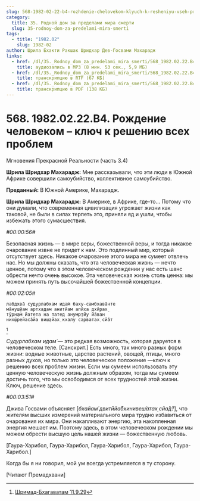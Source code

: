 ```yaml
---
slug: 568-1982-02-22-b4-rozhdenie-chelovekom-klyuch-k-resheniyu-vseh-problem
category:
  title: 35. Родной дом за пределами мира смерти
  slug: 35-rodnoy-dom-za-predelami-mira-smerti
tags:
  - title: "1982.02"
    slug: 1982-02
author: Шрила Бхакти Ракшак Шридхар Дев-Госвами Махарадж
links:
  - href: /dl/35._Rodnoy_dom_za_predelami_mira_smerti/568_1982.02.22.B4_SridharMj_Rojdeniye_chelovekom--klyuch_k_resheniyu_vseh_problem.mp3
    title: аудиозапись в MP3 (8 мин. 53 сек., 5,9 МБ)
  - href: /dl/35._Rodnoy_dom_za_predelami_mira_smerti/568_1982.02.22.B4_SridharMj_Rojdeniye_chelovekom--klyuch_k_resheniyu_vseh_problem.rtf
    title: транскрипцию в RTF (67 КБ)
  - href: /dl/35._Rodnoy_dom_za_predelami_mira_smerti/568_1982.02.22.B4_SridharMj_Rojdeniye_chelovekom--klyuch_k_resheniyu_vseh_problem.pdf
    title: транскрипцию в PDF (138 КБ)
---
```


# 568. 1982.02.22.B4. Рождение человеком – ключ к решению всех проблем

Мгновения Прекрасной Реальности (часть 3.4)

**Шрила Шридхар Махарадж:** Мне рассказывали, что эти люди в Южной Африке совершили самоубийство, коллективное самоубийство.

**Преданный:** В Южной Америке, Махарадж.

**Шрила Шридхар Махарадж:** В Америке, в Африке, где-то… Потому что они думали, что современная цивилизация угрожает жизни как таковой, не были в силах терпеть это, приняли яд и ушли, чтобы избежать этого сумасшествия.

*#00:00:56#*

Безопасная жизнь — в мире веры, божественной веры, и тогда никакое очарование извне не придет к нам. Это подлинный мир, который отсутствует здесь. Никакое очарование этого мира не сумеет отвлечь нас. Но мы должны сказать, что эта человеческая жизнь — нечто ценное, потому что в этом человеческом рождении у нас есть шанс обрести нечто очень высокое. Эта человеческая жизнь столь ценна: мы можем принять путь высочайшей божественной концепции.

*#00:02:05#*

    лабдхва̄ судурлабхам идам̇ баху-самбхава̄нте
    ма̄нуш̣йам артхадам анитйам апӣха дхӣрах̣
    тӯрн̣ам̇ йатета на патед анумр̣тйу йа̄ван
    них̣ш́рейаса̄йа виш̣айах̣ кхалу сарватах̣ сйа̄т
[^_ftn1]

*Судурлабхам идам̇* — это редкая возможность, которая даруется в человеческом теле. [Санскрит.] Есть много, так много разных форм жизни: водные животные, царство растений, овощей, птицы, много разных духов, но только это человеческое положение —ключ к решению всех проблем жизни. Если мы сумеем использовать эту ценную человеческую жизнь должным образом, тогда мы сумеем достичь того, что мы освободимся от всех трудностей этой жизни. Ключ, решение здесь.

*#00:03:51#*

Джива Госвами объясняет [*бхайам́ двитӣйа̄бхинивеш́атах̣ сйа̄д?*], что жителям высших измерений материального мира трудно избавиться от очарования их мира. Они накапливают энергию, эта накопленная энергия мешает им. Поэтому здесь, в этом человеческом рождении мы можем обрести высшую цель нашей жизни — божественную любовь.

[Гаура-Харибол, Гаура-Харибол, Гаура-Харибол, Гаура-Харибол, Гаура-Харибол.]

Когда бы я ни говорил, мой ум всегда устремляется в ту сторону.

[Читают Премадхвани]



[^_ftn1]: [Шримад-Бхагаватам 11.9.29](../notes/shrimad-bhagavatam/shrimad-bhagavatam-11-9-29.md)
